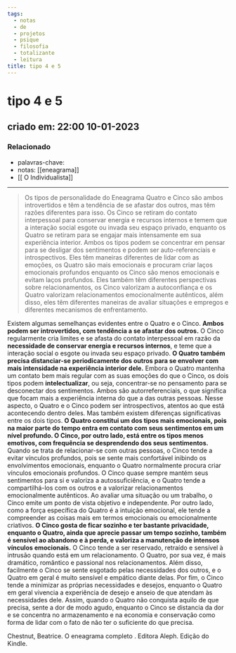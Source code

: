 ```yaml
---
tags:
  - notas
  - de
  - projetos
  - psique
  - filosofia
  - totalizante
  - leitura
title: tipo 4 e 5
---
```


# tipo 4 e 5

## criado em: 22:00 10-01-2023

### Relacionado

- palavras-chave: 
- notas: [[eneagrama]]
- [[ O Individualista]]
---

>Os tipos de personalidade do Eneagrama Quatro e Cinco são ambos introvertidos e têm a tendência de se afastar dos outros, mas têm razões diferentes para isso. Os Cinco se retiram do contato interpessoal para conservar energia e recursos internos e temem que a interação social esgote ou invada seu espaço privado, enquanto os Quatro se retiram para se engajar mais intensamente em sua experiência interior. Ambos os tipos podem se concentrar em pensar para se desligar dos sentimentos e podem ser auto-referenciais e introspectivos. Eles têm maneiras diferentes de lidar com as emoções, os Quatro são mais emocionais e procuram criar laços emocionais profundos enquanto os Cinco são menos emocionais e evitam laços profundos. Eles também têm diferentes perspectivas sobre relacionamentos, os Cinco valorizam a autoconfiança e os Quatro valorizam relacionamentos emocionalmente autênticos, além disso, eles têm diferentes maneiras de avaliar situações e empregos e diferentes mecanismos de enfrentamento.

Existem algumas semelhanças evidentes entre o Quatro e o Cinco. **Ambos podem ser introvertidos, com tendência a se afastar dos outros.** O Cinco regularmente cria limites e se afasta do contato interpessoal em razão da **necessidade de conservar energia e recursos internos**, e teme que a interação social o esgote ou invada seu espaço privado. **O Quatro também precisa distanciar-se periodicamente dos outros para se envolver com mais intensidade na experiência interior dele.** Embora o Quatro mantenha um contato bem mais regular com as suas emoções do que o Cinco, os dois tipos podem **intelectualizar**, ou seja, concentrar-se no pensamento para se desconectar dos sentimentos. Ambos são autorreferenciais, o que significa que focam mais a experiência interna do que a das outras pessoas. Nesse aspecto, o Quatro e o Cinco podem ser introspectivos, atentos ao que está acontecendo dentro deles. Mas também existem diferenças significativas entre os dois tipos. **O Quatro constitui um dos tipos mais emocionais, pois na maior parte do tempo entra em contato com seus sentimentos em um nível profundo. O Cinco, por outro lado, está entre os tipos menos emotivos, com frequência se desprendendo dos seus sentimentos.** Quando se trata de relacionar-se com outras pessoas, o Cinco tende a evitar vínculos profundos, pois se sente mais confortável inibindo os envolvimentos emocionais, enquanto o Quatro normalmente procura criar vínculos emocionais profundos. O Cinco quase sempre mantém seus sentimentos para si e valoriza a autossuficiência, e o Quatro tende a compartilhá-los com os outros e a valorizar relacionamentos emocionalmente autênticos. Ao avaliar uma situação ou um trabalho, o Cinco emite um ponto de vista objetivo e independente. Por outro lado, como a força específica do Quatro é a intuição emocional, ele tende a compreender as coisas mais em termos emocionais ou emocionalmente criativos. **O Cinco gosta de ficar sozinho e ter bastante privacidade, enquanto o Quatro, ainda que aprecie passar um tempo sozinho, também é sensível ao abandono e à perda, e valoriza a manutenção de intensos vínculos emocionais.** O Cinco tende a ser reservado, retraído e sensível à intrusão quando está em um relacionamento. O Quatro, por sua vez, é mais dramático, romântico e passional nos relacionamentos. Além disso, facilmente o Cinco se sente esgotado pelas necessidades dos outros, e o Quatro em geral é muito sensível e empático diante delas. Por fim, o Cinco tende a minimizar as próprias necessidades e desejos, enquanto o Quatro em geral vivencia a experiência de desejo e anseio de que atendam às necessidades dele. Assim, quando o Quatro não conquista aquilo de que precisa, sente a dor de modo agudo, enquanto o Cinco se distancia da dor e se concentra no armazenamento e na economia e conservação como forma de lidar com o fato de não ter o suficiente do que precisa.

Chestnut, Beatrice. O eneagrama completo . Editora Aleph. Edição do Kindle. 
